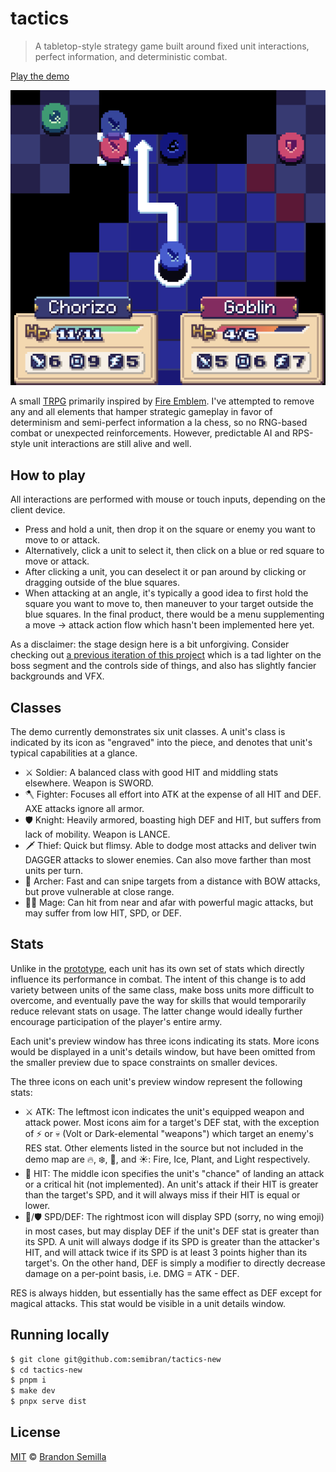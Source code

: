 # tactics
> A tabletop-style strategy game built around fixed unit interactions, perfect information, and deterministic combat.

[Play the demo](https://semibran.github.io/tactics-new)

![Preview image of tactics project](tactics.png)

A small [TRPG](https://en.wikipedia.org/wiki/Tactical_role-playing_game) primarily inspired by [Fire Emblem](https://en.wikipedia.org/wiki/Tactical_role-playing_game). I've attempted to remove any and all elements that hamper strategic gameplay in favor of determinism and semi-perfect information a la chess, so no RNG-based combat or unexpected reinforcements. However, predictable AI and RPS-style unit interactions are still alive and well.

## How to play
All interactions are performed with mouse or touch inputs, depending on the client device.
- Press and hold a unit, then drop it on the square or enemy you want to move to or attack.
- Alternatively, click a unit to select it, then click on a blue or red square to move or attack.
- After clicking a unit, you can deselect it or pan around by clicking or dragging outside of the blue squares.
- When attacking at an angle, it's typically a good idea to first hold the square you want to move to, then maneuver to your target outside the blue squares. In the final product, there would be a menu supplementing a move -> attack action flow which hasn't been implemented here yet.

As a disclaimer: the stage design here is a bit unforgiving. Consider checking out [a previous iteration of this project][prototype] which is a tad lighter on the boss segment and the controls side of things, and also has slightly fancier backgrounds and VFX.

## Classes
The demo currently demonstrates six unit classes. A unit's class is indicated by its icon as "engraved" into the piece, and denotes that unit's typical capabilities at a glance.
- ⚔️ Soldier: A balanced class with good HIT and middling stats elsewhere. Weapon is SWORD.
- 🪓 Fighter: Focuses all effort into ATK at the expense of all HIT and DEF. AXE attacks ignore all armor.
- 🛡 Knight: Heavily armored, boasting high DEF and HIT, but suffers from lack of mobility. Weapon is LANCE.
- 🗡 Thief: Quick but flimsy. Able to dodge most attacks and deliver twin DAGGER attacks to slower enemies. Can also move farther than most units per turn.
- 🏹 Archer: Fast and can snipe targets from a distance with BOW attacks, but prove vulnerable at close range.
- 🧙‍♂️ Mage: Can hit from near and afar with powerful magic attacks, but may suffer from low HIT, SPD, or DEF.

## Stats
Unlike in the [prototype], each unit has its own set of stats which directly influence its performance in combat. The intent of this change is to add variety between units of the same class, make boss units more difficult to overcome, and eventually pave the way for skills that would temporarily reduce relevant stats on usage. The latter change would ideally further encourage participation of the player's entire army.

Each unit's preview window has three icons indicating its stats. More icons would be displayed in a unit's details window, but have been omitted from the smaller preview due to space constraints on smaller devices.

The three icons on each unit's preview window represent the following stats:
- ⚔️ ATK: The leftmost icon indicates the unit's equipped weapon and attack power. Most icons aim for a target's DEF stat, with the exception of ⚡️ or 💀 (Volt or Dark-elemental "weapons") which target an enemy's RES stat. Other elements listed in the source but not included in the demo map are 🔥, ❄️, 🌱, and ☀️: Fire, Ice, Plant, and Light respectively.
- 🎯 HIT: The middle icon specifies the unit's "chance" of landing an attack or a critical hit (not implemented). An unit's attack if their HIT is greater than the target's SPD, and it will always miss if their HIT is equal or lower.
- 🧚/🛡 SPD/DEF: The rightmost icon will display SPD (sorry, no wing emoji) in most cases, but may display DEF if the unit's DEF stat is greater than its SPD. A unit will always dodge if its SPD is greater than the attacker's HIT, and will attack twice if its SPD is at least 3 points higher than its target's. On the other hand, DEF is simply a modifier to directly decrease damage on a per-point basis, i.e. DMG = ATK - DEF.

RES is always hidden, but essentially has the same effect as DEF except for magical attacks. This stat would be visible in a unit details window.

## Running locally
```sh
$ git clone git@github.com:semibran/tactics-new
$ cd tactics-new
$ pnpm i
$ make dev
$ pnpx serve dist
```

## License
[MIT](https://opensource.org/licenses/MIT) © [Brandon Semilla](https://git.io/semibran)

[prototype]: https://github.com/semibran/tactics
